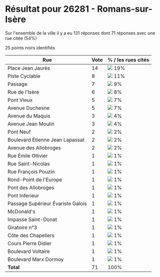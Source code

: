 # Résultat pour 26281 - Romans-sur-Isère

Sur l'ensemble de la ville il y a eu 131 réponses dont 71 réponses avec une rue citée (54%)

25 points noirs identifiés

| Rue | Vote | % / les rues cités|
|-----|------|-------------------|
| Place Jean Jaurès | 14 | <img src="../../img/bar_19.gif" />&nbsp;19%|
| Piste Cyclable | 8 | <img src="../../img/bar_11.gif" />&nbsp;11%|
| Passage | 7 | <img src="../../img/bar_9.gif" />&nbsp;9%|
| Rue de l'Isère | 6 | <img src="../../img/bar_8.gif" />&nbsp;8%|
| Pont Vieux | 5 | <img src="../../img/bar_7.gif" />&nbsp;7%|
| Avenue Duchesne | 5 | <img src="../../img/bar_7.gif" />&nbsp;7%|
| Avenue du Maquis | 3 | <img src="../../img/bar_4.gif" />&nbsp;4%|
| Avenue Jean Moulin | 3 | <img src="../../img/bar_4.gif" />&nbsp;4%|
| Pont Neuf | 2 | <img src="../../img/bar_2.gif" />&nbsp;2%|
| Boulevard Étienne Jean Lapassat | 2 | <img src="../../img/bar_2.gif" />&nbsp;2%|
| Avenue des Allobroges | 2 | <img src="../../img/bar_2.gif" />&nbsp;2%|
| Rue Émile Ollivier | 1 | <img src="../../img/bar_1.gif" />&nbsp;1%|
| Rue Saint-Nicolas | 1 | <img src="../../img/bar_1.gif" />&nbsp;1%|
| Rue François Pouzin | 1 | <img src="../../img/bar_1.gif" />&nbsp;1%|
| Rond-Point de l'Europe | 1 | <img src="../../img/bar_1.gif" />&nbsp;1%|
| Pont des Allobroges | 1 | <img src="../../img/bar_1.gif" />&nbsp;1%|
| Pont Inferieur | 1 | <img src="../../img/bar_1.gif" />&nbsp;1%|
| Passage Supérieur Évariste Galois | 1 | <img src="../../img/bar_1.gif" />&nbsp;1%|
| McDonald's | 1 | <img src="../../img/bar_1.gif" />&nbsp;1%|
| Impasse Saint-Donat | 1 | <img src="../../img/bar_1.gif" />&nbsp;1%|
| Giratoire n°3 | 1 | <img src="../../img/bar_1.gif" />&nbsp;1%|
| Côte des Chapeliers | 1 | <img src="../../img/bar_1.gif" />&nbsp;1%|
| Cours Pierre Didier | 1 | <img src="../../img/bar_1.gif" />&nbsp;1%|
| Boulevard Voltaire | 1 | <img src="../../img/bar_1.gif" />&nbsp;1%|
| Boulevard Marx Dormoy | 1 | <img src="../../img/bar_1.gif" />&nbsp;1%|
| **Total** | 71 | 100%|

